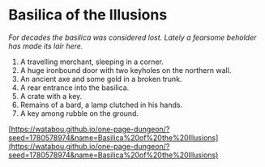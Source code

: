 # Basilica of the Illusions 

*For decades the basilica was considered lost. Lately a fearsome beholder has made its lair here.*

1. A travelling merchant, sleeping in a corner.
2. A huge ironbound door with two keyholes on the northern wall.
3. An ancient axe and some gold in a broken trunk.
4. A rear entrance into the basilica.
5. A crate with a key.
6. Remains of a bard, a lamp clutched in his hands.
7. A key among rubble on the ground.

[https://watabou.github.io/one-page-dungeon/?seed=1780578974&name=Basilica%20of%20the%20Illusions](https://watabou.github.io/one-page-dungeon/?seed=1780578974&name=Basilica%20of%20the%20Illusions)